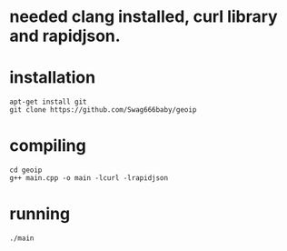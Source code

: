 # needed clang installed, curl library and rapidjson. 

# installation 
```
apt-get install git
git clone https://github.com/Swag666baby/geoip
```
# compiling 
```
cd geoip
g++ main.cpp -o main -lcurl -lrapidjson
```
# running 
```
./main
```
